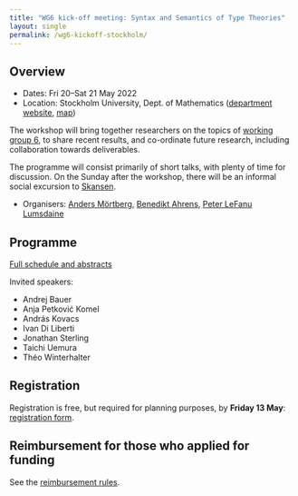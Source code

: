 ```yaml
---
title: "WG6 kick-off meeting: Syntax and Semantics of Type Theories"
layout: single
permalink: /wg6-kickoff-stockholm/
---
```


## Overview

- Dates: Fri 20–Sat 21 May 2022
- Location: Stockholm University, Dept. of Mathematics ([department website](https://www.su.se/matematiska-institutionen/), [map](https://w3w.co/wink.breathy.crystals))

The workshop will bring together researchers on the topics of [working group 6](/wg6), to share recent results, and co-ordinate future research, including collaboration towards deliverables.

The programme will consist primarily of short talks, with plenty of time for discussion.  On the Sunday after the workshop, there will be an informal social excursion to [Skansen](https://www.skansen.se/en/).

- Organisers: [Anders Mörtberg](https://staff.math.su.se/anders.mortberg/), [Benedikt Ahrens](https://benediktahrens.gitlab.io), [Peter LeFanu Lumsdaine](http://peterlefanulumsdaine.com)

## Programme

[Full schedule and abstracts](programme)

Invited speakers:

- Andrej Bauer
- Anja Petković Komel
- András Kovacs
- Ivan Di Liberti
- Jonathan Sterling
- Taichi Uemura
- Théo Winterhalter

## Registration

Registration is free, but required for planning purposes, by **Friday 13 May**: [registration form](https://forms.gle/zgvMSjBUVD392kPs6).

<!-- There is some space remaining for contributed talks. If you would like to talk, please submit a proposal (title and short abstract) along with your registration, by **Monday 11 April**. -->

<!-- We have a limited amount of funding available for travel and accommodation.  Priority will be given to speakers, participants from “Inclusiveness Target Countries”, early-career researchers, and women (following the EU COST inclusiveness policy, details [here](https://www.cost.eu/about/cost-strategy/excellence-and-inclusiveness/)).  Funding applications should be submitted with your registration, by **Monday 11 April**, and will be decided later that week. -->

## Reimbursement for those who applied for funding

See the [reimbursement rules](../reimbursement-rules).
